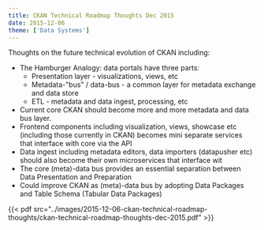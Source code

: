 ```yaml
---
title: CKAN Technical Roadmap Thoughts Dec 2015
date: 2015-12-06
theme: ['Data Systems']
---
```


Thoughts on the future technical evolution of CKAN including:

* The Hamburger Analogy: data portals have three parts:
  * Presentation layer - visualizations, views, etc
  * Metadata-"bus" / data-bus - a common layer for metadata exchange and data store
  * ETL - metadata and data ingest, processing, etc
* Current core CKAN should become more and more metadata and data bus layer.
* Frontend components including visualization, views, showcase etc (including those currently in CKAN) becomes mini separate services that interface with core via the API
* Data ingest including metadata editors, data importers (datapusher etc) should also become their own microservices that interface wit
* The core (meta)-data bus provides an essential separation between Data Presentation and Preparation
* Could improve CKAN as (meta)-data bus by adopting Data Packages and Table Schema (Tabular Data Packages)

{{< pdf src="../images/2015-12-06-ckan-technical-roadmap-thoughts/ckan-technical-roadmap-thoughts-dec-2015.pdf" >}}

